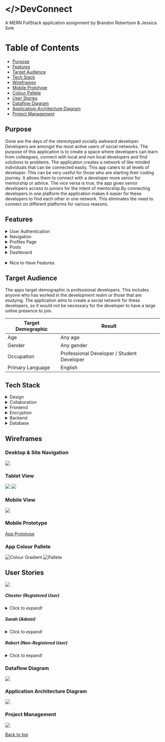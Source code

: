# </>DevConnect

A MERN FullStack application assignment by Brandon Robertson & Jessica Sole

# Table of Contents

- [Purpose](#purpose)
- [Features](#features)
- [Target Audience](#target-audience)
- [Tech Stack](#tech-stack)
- [Wireframes](#wireframes)
- [Mobile Prototype](#mobile-prototype)
- [Colour Pallete](#app-colour-pallete)
- [User Stories](#user-stories)
- [Dataflow Diagram](#dataflow-diagram)
- [Applicatioin Architecture Diagram](#applicatioin-architecture-diagram)
- [Project Management](#project-management)

## Purpose

Gone are the days of the stereotyped socially awkward developer. Developers are amongst the most active users of social networks. The purpose of this application is to create a space where developers can learn from colleagues, connect with local and non local developers and find solutions to problems. The application creates a network of like minded individuals that can be connected easily. This app caters to all levels of developer. This can be very useful for those who are starting their coding journey. It allows them to connect with a developer more senior for mentorship or advice. The vice versa is true, the app gives senior developers access to juniors for the intent of mentorship.By connecting developers in one platform the application makes it easier for these developers to find each other in one network. This eliminates the need to connect on different platforms for various reasons.

## Features

<details><summary>User Authentication</summary>

    1. Register
    2. Login
    3. Logout
    4. Edit Profile ( if current user)
    5. Delete Profile ( if current user)
    6. Edit Posts ( if creator of post)

</details>

<details><summary>Navigation</summary>

    1. When User is not logged in and registered the user can view:

    - Developer Profiles
    - Register Page
    - Home Page
    - Login Page

    2. When user is signed in they can:

    - Create Posts
    - Edit Profiles
    - Delete Profiles
    - Delete Posts
    - Access Dashboard

</details>

<details><summary>Profiles Page</summary>

    1. User can view a list of developer profiles
    2. Indivdual developer profile displays on click of profile

</details>

<details><summary>Posts</summary>

    1. Display most current developer posts
    2. Users can:

    - Like a post
    - Reply to a post
    - Delete a post

    3. Most current replies are displayed on post
    4. User can leave a comment under the post

</details>

<details><summary>Dashboard</summary>

    1. User can edit their info
    2. User can create a profile from this page

</details>
  ​
<details><summary>Nice to Have Features</summary>

    1. Page to search and filter developers by name or skillset
    2. Add user as a friend or colleague
    3. Image Upload
    4. User can rate their experience working with a developer.

</details>

## Target Audience

The apps target demographic is professional developers. This includes anyone who has worked in the development realm or those that are studying. The application aims to create a social network for these developers, so it would not be necessary for the developer to have a large online presence to join.

| Target Demographic | Result                                     |
| ------------------ | ------------------------------------------ |
| Age                | Any age                                    |
| Gender             | Any gender                                 |
| Occupation         | Professional Developer / Student Developer |
| Primary Language   | English                                    |

## Tech Stack

<details><summary>Design</summary>

    1. Framer
    2. Miro
    3. Lucid Chart

</details>

<details>
  <summary>Collaboration</summary>
  
    1. Trello
    2. Slack
    3. Github
</details>

<details>
  <summary>Frontend</summary>

    1. HTML5
    2. CSS
    3. Javascript
    4. React JS
    5. Gravatar
    6. Axios

</details>

<details>
  <summary>Encryption</summary>

    1. Bcrypt

</details>

<details>
  <summary>Backend</summary>

    1. Express
    2. Node
    3. JSON Web Token

</details>

<details>
  <summary>Database</summary>
  
    1. Mongoose
    2. MongoDB
</details>

## Wireframes

### Desktop & Site Navigation

![](/images/Desktop.png)

### Tablet View

![](/images/Tablet-1.png)
![](/images/Tablet-2.png)

### Mobile View

![](/images/Iphone.png)

### Mobile Prototype

[App Prototype](https://framer.com/share/MERN-App--aOoctOf3oCSczjnL0RpE/qhjn1oSbM#qhjn1oSbM)

### App Colour Pallete

![Colour Gradient](/images/Pallete-Gradient.png)
![Pallete](/images/Colour-Pallete2.png)

## User Stories

![](/images/chester.png)

##### Chester (Registered User)

<details>
  <summary>Click to expand!</summary>

Chester is an experienced Developer that wants to connect with his fellow co-workers outside of work and his other developer friends in his spare time.

###### As Chester I want:

- To see what other users are posting and being able to interact with them by commenting and liking those posts.
- Make my own posts that other users can interact with.
- Connect to other users via private message or adding the user as a friend.
- Edit my profile and update my email and/or password.
- Delete my posts or comments from other users posts.
- View my own profile and other users profiles.
- Delete my profile, posts and user account if I no longer wish to be on the website anymore.
- Log in to my account and log out of it when I want to.
</details>

##### Sarah (Admin)

<details>
  <summary>Click to expand!</summary>

Sarah works at DevConnect moderating the app making sure that users aren't having any issues, she doesn't have a profile but she has total control over the app, all users and all content using the Admin dashboard that she access through a specially assigned Admin account.

###### As Sarah I want:

- The right to edit, create and remove users from the database if they are posting inappropriate content, harassing other users or there is any issue with a users account.
- The right to edit and remove posts and comments from the database if it has inappropriate content or is harassing another user.

###### She should not:

- Be able to edit other users profiles, posts, comments or likes.
- Be able to remove other users profiles, posts, comments or likes.
</details>

##### Robert (Non-Registered User)

<details>
  <summary>Click to expand!</summary>

Robert is a new Developer studying Ruby on Rails looking to find a mentor or other new developers to connect with on a new project to show of his newly learnt skills.

###### As Robert I want:

- To see what other users are posting if I get sent a link to a post.
- To see other users profiles, skills and previous experience.
- A nice user interface that is easy for me to navigate on my tablet.
- Easy access to the register page so if I decided to sign up I don't need to search for it.
- To be able to sign up using my Google account or Github account.

###### He should not:

- Be able to interact with those posts he sees.
- Connect with other users without being registered/logged in.
</details>

### Dataflow Diagram

![](/images/diagram-3.png)

### Application Architecture Diagram

![](/images/diagram-1.png)

### Project Management

![](/images/trello2.png)

<a href="#top">Back to top</a>
